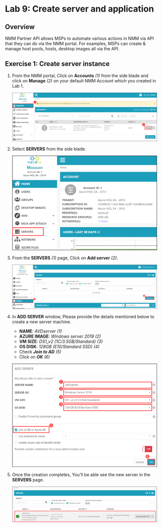 # Lab 9: Create server and application

## **Overview**

NMM Partner API allows MSPs to automate various actions in NMM via API that they can do via the NMM portal. For examples, MSPs can create & manage host pools, hosts, desktop images all via the API.

## Exercise 1: Create server instance

1. From the NMM portal, Click on **Accounts** *(1)* from the side blade and click on **Manage** *(2)* on your default NMM Account which you created in Lab 1.

   ![](media/2s1.png)
   
1. Select **SERVERS** from the side blade.

   ![](media/8s1.png)
   
1. From the **SERVERS** *(1)* page, Click on **Add server** *(2)*.

   ![](media/8s2.png)
   
1. In **ADD SERVER** window, Please provide the details mentioned below to create a new server machine.

   - **NAME**: *AVDserver (1)*
   - **AZURE IMAGE**: *Windows server 2019 (2)*
   - **VM SIZE**: *DS1_v2 (1C/3.5GB/Standard) (3)*
   - **OS DISK**: *128GB (E10/Standard SSD) (4)*
   - Check ***Join to AD*** *(5)*
   - Click on ***OK*** *(6)*
   
   ![](media/8s3.png)
   
1. Once the creation completes, You'll be able see the new server in the **SERVERS** page.

   ![](media/8s4.png)
